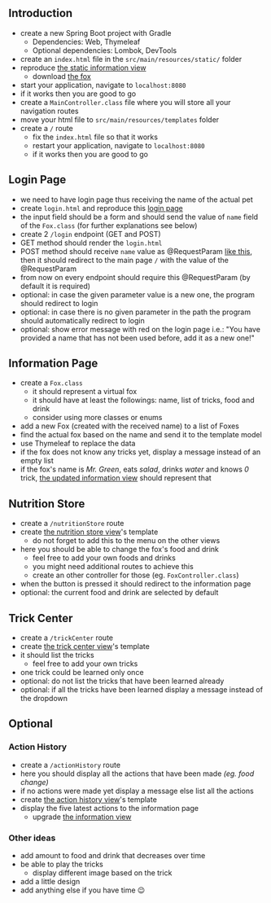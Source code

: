 ## Introduction

 -  create a new Spring Boot project with Gradle
     -  Dependencies: Web, Thymeleaf
     -  Optional dependencies: Lombok, DevTools
 -  create an `index.html` file in the `src/main/resources/static/` folder
 -  reproduce [the static information view](assets/views/information-00.png)
     -  download [the fox](assets/greenfox.png)
 -  start your application, navigate to `localhost:8080`
 -  if it works then you are good to go
 -  create a `MainController.class` file where you will store all your
    navigation routes
 -  move your html file to `src/main/resources/templates` folder
 -  create a `/` route
     -  fix the `index.html` file so that it works
     -  restart your application, navigate to `localhost:8080`
     -  if it works then you are good to go

## Login Page

 -  we need to have login page thus receiving the name of the actual pet
 -  create `login.html` and reproduce this [login page](assets/views/login.png)
 -  the input field should be a form and should send the value of `name` field  of the `Fox.class` (for further explanations see below)
 -  create 2 `/login` endpoint (GET and POST)
 -  GET method should render the `login.html`
 -  POST method should receive `name` value as @RequestParam [like this](assets/views/information-01with-login.png), then it should redirect to the main page `/` with the value of the @RequestParam
 -  from now on every endpoint should require this @RequestParam (by default it is required)
 -  optional: in case the given parameter value is a new one, the program should redirect to login
 -  optional: in case there is no given parameter in the path the program should automatically redirect to login
 -  optional: show error message with red on the login page i.e.: "You have provided a name that has not been used before, add it as a new one!"

## Information Page
 -  create a `Fox.class`
     -  it should represent a virtual fox
     -  it should have at least the followings: name, list of tricks, food
        and drink
     -  consider using more classes or enums
 -  add a new Fox (created with the received name) to a list of Foxes
 -  find the actual fox based on the name and send it to the template model
 -  use Thymeleaf to replace the data
 -  if the fox does not know any tricks yet, display a message instead of
    an empty list
 -  if the fox's name is *Mr. Green*, eats *salad*, drinks *water* and knows
    *0* trick, [the updated information view](assets/views/information-01.png)
    should represent that

## Nutrition Store

 -  create a `/nutritionStore` route
 -  create [the nutrition store view](assets/views/nutrition_store.png)'s
    template
     -  do not forget to add this to the menu on the other views
 -  here you should be able to change the fox's food and drink
     -  feel free to add your own foods and drinks
     -  you might need additional routes to achieve this
     -  create an other controller for those (eg. `FoxController.class`)
 -  when the button is pressed it should redirect to the information page
 -  optional: the current food and drink are selected by default

## Trick Center

 -  create a `/trickCenter` route
 -  create [the trick center view](assets/views/trick_center.png)'s template
 -  it should list the tricks
     -  feel free to add your own tricks
 -  one trick could be learned only once
 -  optional: do not list the tricks that have been learned already
 -  optional: if all the tricks have been learned display a message
    instead of the dropdown

## Optional

### Action History

 -  create a `/actionHistory` route
 -  here you should display all the actions that have been made
    *(eg. food change)*
 -  if no actions were made yet display a message else list all the actions
 -  create [the action history view](assets/views/action_history.png)'s template
 -  display the five latest actions to the information page
     -  upgrade [the information view](assets/views/information-02.png)

### Other ideas

 -  add amount to food and drink that decreases over time
 -  be able to play the tricks
     -  display different image based on the trick
 -  add a little design
 -  add anything else if you have time 😉